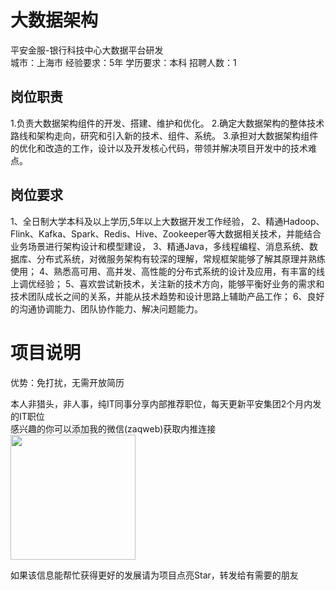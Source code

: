 # 大数据架构
平安金服-银行科技中心大数据平台研发  
城市：上海市 经验要求：5年 学历要求：本科  招聘人数：1

## 岗位职责
1.负责大数据架构组件的开发、搭建、维护和优化。
 2.确定大数据架构的整体技术路线和架构走向，研究和引入新的技术、组件、系统。
 3.承担对大数据架构组件的优化和改造的工作，设计以及开发核心代码，带领并解决项目开发中的技术难点。

## 岗位要求
1、全日制大学本科及以上学历,5年以上大数据开发工作经验， 
 2、精通Hadoop、Flink、Kafka、Spark、Redis、Hive、Zookeeper等大数据相关技术，并能结合业务场景进行架构设计和模型建设， 
 3、精通Java，多线程编程、消息系统、数据库、分布式系统，对微服务架构有较深的理解，常规框架能够了解其原理并熟练使用； 
 4、熟悉高可用、高并发、高性能的分布式系统的设计及应用，有丰富的线上调优经验； 
 5、喜欢尝试新技术，关注新的技术方向，能够平衡好业务的需求和技术团队成长之间的关系，并能从技术趋势和设计思路上辅助产品工作； 
 6、良好的沟通协调能力、团队协作能力、解决问题能力。

# 项目说明

优势：免打扰，无需开放简历

本人非猎头，非人事，纯IT同事分享内部推荐职位，每天更新平安集团2个月内发的IT职位  
感兴趣的你可以添加我的微信(zaqweb)获取内推连接  
<img src="https://github.com/zaqweb/PA-IT-JOBS/blob/master/WechatICode.jpeg"  height="200" width="200">

如果该信息能帮忙获得更好的发展请为项目点亮Star，转发给有需要的朋友




